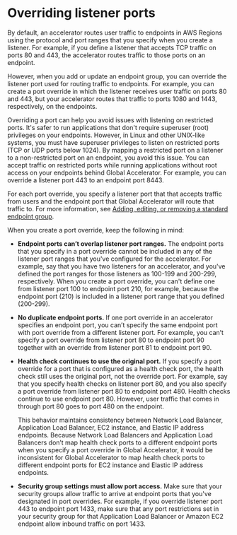 # Overriding listener ports<a name="about-endpoint-groups-port-override"></a>

By default, an accelerator routes user traffic to endpoints in AWS Regions using the protocol and port ranges that you specify when you create a listener\. For example, if you define a listener that accepts TCP traffic on ports 80 and 443, the accelerator routes traffic to those ports on an endpoint\.

However, when you add or update an endpoint group, you can override the listener port used for routing traffic to endpoints\. For example, you can create a port override in which the listener receives user traffic on ports 80 and 443, but your accelerator routes that traffic to ports 1080 and 1443, respectively, on the endpoints\.

Overriding a port can help you avoid issues with listening on restricted ports\. It's safer to run applications that don't require superuser \(root\) privileges on your endpoints\. However, in Linux and other UNIX\-like systems, you must have superuser privileges to listen on restricted ports \(TCP or UDP ports below 1024\)\. By mapping a restricted port on a listener to a non\-restricted port on an endpoint, you avoid this issue\. You can accept traffic on restricted ports while running applications without root access on your endpoints behind Global Accelerator\. For example, you can override a listener port 443 to an endpoint port 8443\.

For each port override, you specify a listener port that that accepts traffic from users and the endpoint port that Global Accelerator will route that traffic to\. For more information, see [ Adding, editing, or removing a standard endpoint group](about-endpoint-groups.create-endpoint-group.md)\.

When you create a port override, keep the following in mind:
+ **Endpoint ports can’t overlap listener port ranges\.** The endpoint ports that you specify in a port override cannot be included in any of the listener port ranges that you've configured for the accelerator\. For example, say that you have two listeners for an accelerator, and you've defined the port ranges for those listeners as 100\-199 and 200\-299, respectively\. When you create a port override, you can't define one from listener port 100 to endpoint port 210, for example, because the endpoint port \(210\) is included in a listener port range that you defined \(200\-299\)\.
+ **No duplicate endpoint ports\.** If one port override in an accelerator specifies an endpoint port, you can’t specify the same endpoint port with port override from a different listener port\. For example, you can’t specify a port override from listener port 80 to endpoint port 90 together with an override from listener port 81 to endpoint port 90\.
+ **Health check continues to use the original port\.** If you specify a port override for a port that is configured as a health check port, the health check still uses the original port, not the override port\. For example, say that you specify health checks on listener port 80, and you also specify a port override from listener port 80 to endpoint port 480\. Health checks continue to use endpoint port 80\. However, user traffic that comes in through port 80 goes to port 480 on the endpoint\.

  This behavior maintains consistency between Network Load Balancer, Application Load Balancer, EC2 instance, and Elastic IP address endpoints\. Because Network Load Balancers and Application Load Balancers don’t map health check ports to a different endpoint ports when you specify a port override in Global Accelerator, it would be inconsistent for Global Accelerator to map health check ports to different endpoint ports for EC2 instance and Elastic IP address endpoints\.
+ **Security group settings must allow port access\.** Make sure that your security groups allow traffic to arrive at endpoint ports that you've designated in port overrides\. For example, if you override listener port 443 to endpoint port 1433, make sure that any port restrictions set in your security group for that Application Load Balancer or Amazon EC2 endpoint allow inbound traffic on port 1433\.